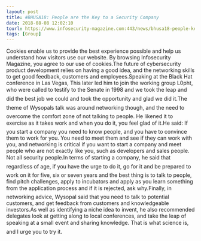 ```yaml
---
layout: post
title: #BHUSA18: People are the Key to a Security Company
date: 2018-08-08 12:02:10
tourl: https://www.infosecurity-magazine.com:443/news/bhusa18-people-key-security-company/
tags: [Group]
---
```

Cookies enable us to provide the best experience possible and help us understand how visitors use our website. By browsing Infosecurity Magazine, you agree to our use of cookies.The future of cybersecurity product development relies on having a good idea, and the networking skills to get good feedback, customers and employees.Speaking at the Black Hat conference in Las Vegas, This later led him to join the working group L0pht, who were called to testify to the Senate in 1998 and we took the leap and did the best job we could and took the opportunity and glad we did it.The theme of Wysopals talk was around networking though, and the need to overcome the comfort zone of not talking to people. He likened it to exercise as it takes work and when you do it, you feel glad of it.He said: If you start a company you need to know people, and you have to convince them to work for you. You need to meet them and see if they can work with you, and networking is critical if you want to start a company and meet people who are not exactly like you, such as developers and sales people. Not all security people.In terms of starting a company, he said that regardless of age, if you have the urge to do it, go for it and be prepared to work on it for five, six or seven years and the best thing is to talk to people, find pitch challenges, apply to incubators and apply as you learn something from the application process and if it is rejected, ask why.Finally, in networking advice, Wysopal said that you need to talk to potential customers, and get feedback from customers and knowledgeable investors.As well as identifying a niche idea to invent, he also recommended delegates look at getting along to local conferences, and take the leap of speaking at a small event and sharing knowledge. That is what science is, and I urge you to try it.